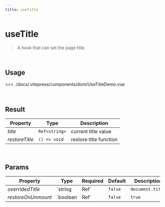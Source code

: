 ```yaml
---
title: useTitle
---
```


# useTitle

> A hook that can set the page title.

<br />

## Usage

<script>
import UseTitleDemo from '../.vitepress/components/dom/UseTitleDemo.vue'

export default {
  components: {
    UseTitleDemo
  }
}
</script>
<div id="UseTitleDemo" class="container">
  <UseTitleDemo />
</div>

<<< ./docs/.vitepress/components/dom/UseTitleDemo.vue

<br />

## Result

| Property       | Type          | Description            |
| -------------- | ------------- | ---------------------- |
| _title_        | `Ref<string>` | current title value    |
| _restoreTitle_ | `() => void`  | restore title function |

<br />

## Params

| Property           | Type     | Required      | Default | Description      |
| ------------------ | -------- | ------------- | ------- | ---------------- |
| _overridedTitle_   | `string  | Ref<string>`  | `false` | `document.title` | set to override title value |
| _restoreOnUnmount_ | `boolean | Ref<boolean>` | `false` | `true`           | whether need restore the title on unmount |
